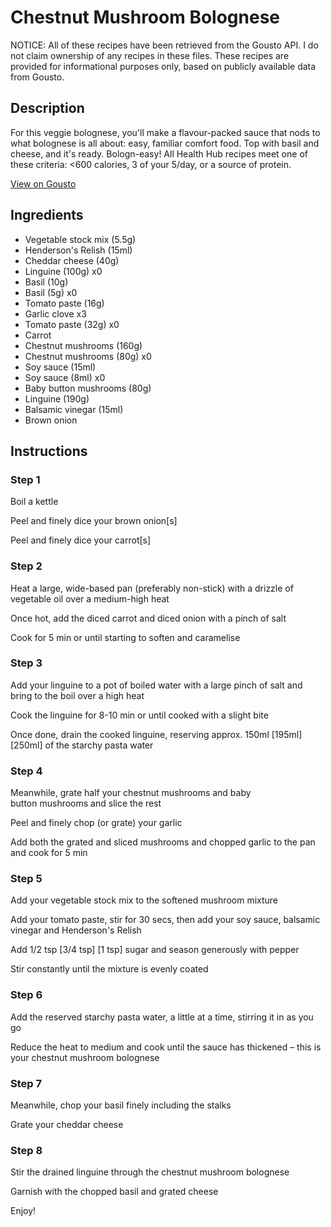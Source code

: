 # Chestnut Mushroom Bolognese

NOTICE: All of these recipes have been retrieved from the Gousto API. I do not claim ownership of any recipes in these files. These recipes are provided for informational purposes only, based on publicly available data from Gousto.

## Description

For this veggie bolognese, you'll make a flavour-packed sauce that nods to what bolognese is all about: easy, familiar comfort food. Top with basil and cheese, and it's ready. Bologn-easy! All Health Hub recipes meet one of these criteria: <600 calories, 3 of your 5/day, or a source of protein.

[View on Gousto](https://www.gousto.co.uk/recipes/cookbook/chestnut-mushroom-bolognese)

## Ingredients

- Vegetable stock mix (5.5g)
- Henderson's Relish (15ml)
- Cheddar cheese (40g)
- Linguine (100g) x0
- Basil (10g)
- Basil (5g) x0
- Tomato paste (16g)
- Garlic clove x3
- Tomato paste (32g) x0
- Carrot
- Chestnut mushrooms (160g)
- Chestnut mushrooms (80g) x0
- Soy sauce (15ml)
- Soy sauce (8ml) x0
- Baby button mushrooms (80g)
- Linguine (190g)
- Balsamic vinegar (15ml)
- Brown onion

## Instructions


### Step 1

Boil a kettle

Peel and finely dice your brown onion[s]

Peel and finely dice your carrot[s]


### Step 2

Heat a large, wide-based pan (preferably non-stick) with a drizzle of vegetable oil over a medium-high heat

Once hot, add the diced carrot and diced onion with a pinch of salt

Cook for 5 min or until starting to soften and caramelise


### Step 3

Add your linguine to a pot of boiled water with a large pinch of salt and bring to the boil over a high heat

Cook the linguine for 8-10 min or until cooked with a slight bite

Once done, drain the cooked linguine, reserving approx. 150ml <span class="text-purple">[195ml] </span><span class="text-danger">[250ml] </span>of the starchy pasta water


### Step 4

Meanwhile, grate half your chestnut mushrooms and baby button mushrooms and slice the rest

Peel and finely chop (or grate) your garlic

Add both the grated and sliced mushrooms and chopped garlic to the pan and cook for 5 min


### Step 5

Add your vegetable stock mix to the softened mushroom mixture

Add your tomato paste, stir for 30 secs, then add your soy sauce, balsamic vinegar and Henderson's Relish

Add 1/2 tsp <span class="text-purple">[3/4 tsp] </span><span class="text-danger">[1 tsp]</span> sugar and season generously with pepper

Stir constantly until the mixture is evenly coated


### Step 6

Add the reserved starchy pasta water, a little at a time, stirring it in as you go

Reduce the heat to medium and cook until the sauce has thickened – this is your chestnut mushroom bolognese


### Step 7

Meanwhile, chop your basil finely including the stalks

Grate your cheddar cheese

### Step 8

Stir the drained linguine through the chestnut mushroom bolognese

Garnish with the chopped basil and grated cheese

Enjoy!

